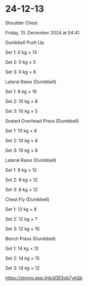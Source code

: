 # 24-12-13

Shoulder Chest

Friday, 13. December 2024 at 04:41

Dumbbell Push Up

Set 1: 0 kg × 13

Set 2: 0 kg × 5

Set 3: 0 kg × 8

Lateral Raise (Dumbbell)

Set 1: 8 kg × 16

Set 2: 10 kg × 8

Set 3: 10 kg × 5

Seated Overhead Press (Dumbbell)

Set 1: 10 kg × 8

Set 2: 10 kg × 8

Set 3: 10 kg × 8

Lateral Raise (Dumbbell)

Set 1: 8 kg × 12

Set 2: 8 kg × 12

Set 3: 8 kg × 12

Chest Fly (Dumbbell)

Set 1: 12 kg × 8

Set 2: 12 kg × 7

Set 3: 12 kg × 10

Bench Press (Dumbbell)

Set 1: 14 kg × 12

Set 2: 14 kg × 15

Set 3: 14 kg × 12

 <https://strong.app.link/d3E5ob7ykQb>
